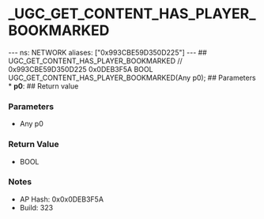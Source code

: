 # _UGC_GET_CONTENT_HAS_PLAYER_BOOKMARKED

--- ns: NETWORK aliases: ["0x993CBE59D350D225"] --- ## UGC_GET_CONTENT_HAS_PLAYER_BOOKMARKED  // 0x993CBE59D350D225 0x0DEB3F5A BOOL UGC_GET_CONTENT_HAS_PLAYER_BOOKMARKED(Any p0);  ## Parameters * **p0**:  ## Return value

### Parameters
* Any p0

### Return Value
* BOOL

### Notes
* AP Hash: 0x0x0DEB3F5A
* Build: 323

